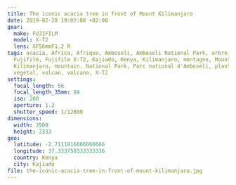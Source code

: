 ```yaml
---
title: The iconic acacia tree in front of Mount Kilimanjaro
date: 2019-02-28 19:02:00 +02:00
gear:
  make: FUJIFILM
  model: X-T2
  lens: XF56mmF1.2 R
tags: acacia, Africa, Afrique, Amboseli, Amboseli National Park, arbre,
  Fujifilm, Fujifilm X-T2, Kajiado, Kenya, Kilimanjaro, montagne, Mount
  Kilimanjaro, mountain, National Park, Parc national d'Amboseli, plant, tree,
  végétal, volcan, volcano, X-T2
settings:
  focal_length: 56
  focal_length_35mm: 84
  iso: 200
  aperture: 1.2
  shutter_speed: 1/12800
dimensions:
  width: 3500
  height: 2333
geo:
  latitude: -2.7111816666666666
  longitude: 37.333758333333336
  country: Kenya
  city: Kajiado
file: the-iconic-acacia-tree-in-front-of-mount-kilimanjaro.jpg
---
```



